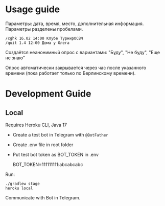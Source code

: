# Usage guide

Параметры: дата, время, место, дополнительная информация. Параметры разделены пробелами.

    /cghk 16.02 14:00 Клубе ТурнирОСВЧ
    /quit 1.4 12:00 Дома у Олега

Создаётся неанонимный опрос с вариантами: "Буду", "Не буду", "Еще не знаю"

Опрос автоматически закрывается через час после указанного времени (пока работает только по Берлинскому времени).

# Development Guide

## Local

Requires Heroku CLI, Java 17

- Create a test bot in Telegram with `@BotFather`
- Create .env file in root folder
- Put test bot token as BOT_TOKEN in .env

    BOT_TOKEN=111111111:abcabcabc

Run:

    ./gradlew stage
    heroku local

Communicate with Bot in Telegram.